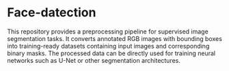 # Face-datection
This repository provides a preprocessing pipeline for supervised image segmentation tasks. It converts annotated RGB images with bounding boxes into training-ready datasets containing input images and corresponding binary masks. The processed data can be directly used for training neural networks such as U-Net or other segmentation architectures.
